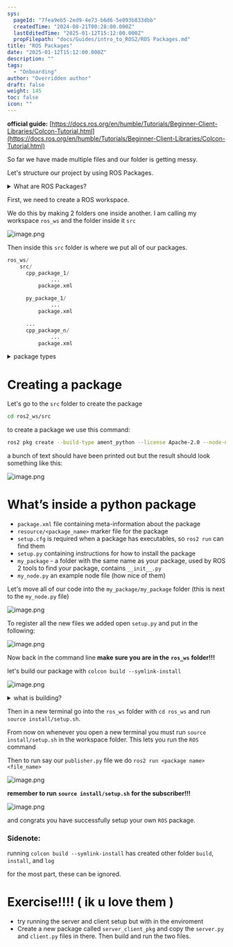```yaml
---
sys:
  pageId: "7fea9eb5-2ed9-4e73-b6d6-5e093b833dbb"
  createdTime: "2024-08-21T00:28:00.000Z"
  lastEditedTime: "2025-01-12T15:12:00.000Z"
  propFilepath: "docs/Guides/intro_to_ROS2/ROS Packages.md"
title: "ROS Packages"
date: "2025-01-12T15:12:00.000Z"
description: ""
tags:
  - "Onboarding"
author: "Overridden author"
draft: false
weight: 145
toc: false
icon: ""
---
```


**official guide:** [https://docs.ros.org/en/humble/Tutorials/Beginner-Client-Libraries/Colcon-Tutorial.html](https://docs.ros.org/en/humble/Tutorials/Beginner-Client-Libraries/Colcon-Tutorial.html)

So far we have made multiple files and our folder is getting messy.

Let's structure our project by using ROS Packages.

<details>

<summary>What are ROS Packages?</summary>

ROS Packages are, as the name implies, packages of code that are highly sharable between ROS developers.

They consist of a folder, `package.xml` file, and source code

```python
      cpp_package_1/
		      ... imagine much code files here ..
          package.xml
```

</details>

First, we need to create a ROS workspace.

We do this by making 2 folders one inside another. I am calling my workspace `ros_ws` and the folder inside it `src`

![image.png](https://prod-files-secure.s3.us-west-2.amazonaws.com/d518164a-d88e-44d1-a4ee-3adb3bd8bce0/70706947-fd18-4537-a67b-e12946812d31/image.png?X-Amz-Algorithm=AWS4-HMAC-SHA256&X-Amz-Content-Sha256=UNSIGNED-PAYLOAD&X-Amz-Credential=ASIAZI2LB4667HMZV5KG%2F20250215%2Fus-west-2%2Fs3%2Faws4_request&X-Amz-Date=20250215T003528Z&X-Amz-Expires=3600&X-Amz-Security-Token=IQoJb3JpZ2luX2VjEBAaCXVzLXdlc3QtMiJHMEUCID5zsANgtV6dmlAci9q6uFyUOiev4t0hgrOS3xzlL9bdAiEAwDMO%2BlxmO82xc0jqac5Y5ZaEEbJxZVsdl3rl41972qoq%2FwMIORAAGgw2Mzc0MjMxODM4MDUiDGVXYDRqhxT%2BZeLRtyrcA60EGiUbMtYHTogpX3pRA5ommKKSrBhLo7yicY46xZuaFJOKrqN4xnBSQ9rnNua%2F%2FSRGvZO32421V83QjtvODtLRe2xTM%2Fef0ceWdGFDEKK%2Bv6piQFUdBPZtny6nPuc%2BIIDZZ6qK0ThGb6%2BgEvC67Uro1d9ybIbHTrKL%2BVDkRspia50Ss53tqLh982eDB11s6HOS7BdZRz0ubPqXHst65fPbdRIOPHlIb2I0Hjs4uGNcbQ80UWi5m5ybwcKFMWVAzjIEg2rsEstB4UbcxstUanot4l8o2DrTtjXLQUsksNc%2BMYNUSQ9esnUcr8i8tG8dRi3FbpBougMIyWVWedBT22UUHH0%2B1qxVig%2FfcWLq8%2FdsqMjxsUjK%2F09yxw77fDn7EAzJYo6QEdCUAArGx0eZmT3BzqIKuS%2Fv6KXIWJ0ixEPHdRwwp6Lp6biFV00jlDqL7nPSYKBTSUUqsb20TNKdyFukARvJ1iFl1zpayeHPVS7CQ6Y45F5G28Lbqx1x9%2FYOocxO%2Foj6RqTmONGSTMHqjuw7PyKBk1cjKS%2FCwYO7FRAKWAnd5tKKieV2zKoLKDy1PuMArhM0kk%2B4Qkl8de9Omm%2FEtt3BWj7hbuX4wjBDmH9tSxb66DZYF9maln76MPOzv70GOqUB6kYdNt6VIwsVrYcs1jWsU0KHw%2Bn4E5HLkMTbzT7rqzL0JJPGfPm2AdeeHSJ3C6o7GuEU14noqHrG4QHYPJb2F0t393Hafnwau6ztXpEv0EsAZa6GX3Xo0Wo7vJB2n0Zi%2BZYJIWpXcofQcwJvAO%2B%2FQH6E2M1FY%2BQ27EWK0L%2F5emTMdFGqByNSddnZfVlAN5gwxEOcu9APqubhW2ke9XCXQRen5PS0&X-Amz-Signature=e377b41807ecee59a0d9de1557fafa95e76ac8b5e1cb922a38c61dfb9274ef49&X-Amz-SignedHeaders=host&x-id=GetObject)

Then inside this `src` folder is where we put all of our packages.

```python
ros_ws/
    src/
      cpp_package_1/
		      ...
          package.xml

      py_package_1/
		      ...
          package.xml

      ...
      cpp_package_n/
		      ...
          package.xml

```

<details>

<summary>package types</summary>

packages can be either `C++` or python.

the intern file structure is different for each but for this guide we will stick to creating python packages

</details>

# Creating a package

Let's go to the `src` folder to create the package

```bash
cd ros2_ws/src
```

to create a package we use this command:

```bash
ros2 pkg create --build-type ament_python --license Apache-2.0 --node-name my_node my_package
```

a bunch of text should have been printed out but the result should look something like this:

![image.png](https://prod-files-secure.s3.us-west-2.amazonaws.com/d518164a-d88e-44d1-a4ee-3adb3bd8bce0/e6cf1e3f-8512-4a3e-b131-079f800bf3e8/image.png?X-Amz-Algorithm=AWS4-HMAC-SHA256&X-Amz-Content-Sha256=UNSIGNED-PAYLOAD&X-Amz-Credential=ASIAZI2LB4667HMZV5KG%2F20250215%2Fus-west-2%2Fs3%2Faws4_request&X-Amz-Date=20250215T003528Z&X-Amz-Expires=3600&X-Amz-Security-Token=IQoJb3JpZ2luX2VjEBAaCXVzLXdlc3QtMiJHMEUCID5zsANgtV6dmlAci9q6uFyUOiev4t0hgrOS3xzlL9bdAiEAwDMO%2BlxmO82xc0jqac5Y5ZaEEbJxZVsdl3rl41972qoq%2FwMIORAAGgw2Mzc0MjMxODM4MDUiDGVXYDRqhxT%2BZeLRtyrcA60EGiUbMtYHTogpX3pRA5ommKKSrBhLo7yicY46xZuaFJOKrqN4xnBSQ9rnNua%2F%2FSRGvZO32421V83QjtvODtLRe2xTM%2Fef0ceWdGFDEKK%2Bv6piQFUdBPZtny6nPuc%2BIIDZZ6qK0ThGb6%2BgEvC67Uro1d9ybIbHTrKL%2BVDkRspia50Ss53tqLh982eDB11s6HOS7BdZRz0ubPqXHst65fPbdRIOPHlIb2I0Hjs4uGNcbQ80UWi5m5ybwcKFMWVAzjIEg2rsEstB4UbcxstUanot4l8o2DrTtjXLQUsksNc%2BMYNUSQ9esnUcr8i8tG8dRi3FbpBougMIyWVWedBT22UUHH0%2B1qxVig%2FfcWLq8%2FdsqMjxsUjK%2F09yxw77fDn7EAzJYo6QEdCUAArGx0eZmT3BzqIKuS%2Fv6KXIWJ0ixEPHdRwwp6Lp6biFV00jlDqL7nPSYKBTSUUqsb20TNKdyFukARvJ1iFl1zpayeHPVS7CQ6Y45F5G28Lbqx1x9%2FYOocxO%2Foj6RqTmONGSTMHqjuw7PyKBk1cjKS%2FCwYO7FRAKWAnd5tKKieV2zKoLKDy1PuMArhM0kk%2B4Qkl8de9Omm%2FEtt3BWj7hbuX4wjBDmH9tSxb66DZYF9maln76MPOzv70GOqUB6kYdNt6VIwsVrYcs1jWsU0KHw%2Bn4E5HLkMTbzT7rqzL0JJPGfPm2AdeeHSJ3C6o7GuEU14noqHrG4QHYPJb2F0t393Hafnwau6ztXpEv0EsAZa6GX3Xo0Wo7vJB2n0Zi%2BZYJIWpXcofQcwJvAO%2B%2FQH6E2M1FY%2BQ27EWK0L%2F5emTMdFGqByNSddnZfVlAN5gwxEOcu9APqubhW2ke9XCXQRen5PS0&X-Amz-Signature=ce5c85c465003ae7b8eb58ea38e4ca505d43a32ed67e172c6bc02e3e419efebd&X-Amz-SignedHeaders=host&x-id=GetObject)

# What’s inside a python package

- `package.xml` file containing meta-information about the package
- `resource/<package_name>` marker file for the package
- `setup.cfg` is required when a package has executables, so `ros2 run` can find them
- `setup.py` containing instructions for how to install the package
- `my_package` - a folder with the same name as your package, used by ROS 2 tools to find your package, contains `__init__.py`
- `my_node.py` an example node file (how nice of them)

Let's move all of our code into the `my_package/my_package` folder (this is next to the `my_node.py` file)

![image.png](https://prod-files-secure.s3.us-west-2.amazonaws.com/d518164a-d88e-44d1-a4ee-3adb3bd8bce0/9ce58f11-0da9-4d3e-b86d-506a9685d378/image.png?X-Amz-Algorithm=AWS4-HMAC-SHA256&X-Amz-Content-Sha256=UNSIGNED-PAYLOAD&X-Amz-Credential=ASIAZI2LB4667HMZV5KG%2F20250215%2Fus-west-2%2Fs3%2Faws4_request&X-Amz-Date=20250215T003528Z&X-Amz-Expires=3600&X-Amz-Security-Token=IQoJb3JpZ2luX2VjEBAaCXVzLXdlc3QtMiJHMEUCID5zsANgtV6dmlAci9q6uFyUOiev4t0hgrOS3xzlL9bdAiEAwDMO%2BlxmO82xc0jqac5Y5ZaEEbJxZVsdl3rl41972qoq%2FwMIORAAGgw2Mzc0MjMxODM4MDUiDGVXYDRqhxT%2BZeLRtyrcA60EGiUbMtYHTogpX3pRA5ommKKSrBhLo7yicY46xZuaFJOKrqN4xnBSQ9rnNua%2F%2FSRGvZO32421V83QjtvODtLRe2xTM%2Fef0ceWdGFDEKK%2Bv6piQFUdBPZtny6nPuc%2BIIDZZ6qK0ThGb6%2BgEvC67Uro1d9ybIbHTrKL%2BVDkRspia50Ss53tqLh982eDB11s6HOS7BdZRz0ubPqXHst65fPbdRIOPHlIb2I0Hjs4uGNcbQ80UWi5m5ybwcKFMWVAzjIEg2rsEstB4UbcxstUanot4l8o2DrTtjXLQUsksNc%2BMYNUSQ9esnUcr8i8tG8dRi3FbpBougMIyWVWedBT22UUHH0%2B1qxVig%2FfcWLq8%2FdsqMjxsUjK%2F09yxw77fDn7EAzJYo6QEdCUAArGx0eZmT3BzqIKuS%2Fv6KXIWJ0ixEPHdRwwp6Lp6biFV00jlDqL7nPSYKBTSUUqsb20TNKdyFukARvJ1iFl1zpayeHPVS7CQ6Y45F5G28Lbqx1x9%2FYOocxO%2Foj6RqTmONGSTMHqjuw7PyKBk1cjKS%2FCwYO7FRAKWAnd5tKKieV2zKoLKDy1PuMArhM0kk%2B4Qkl8de9Omm%2FEtt3BWj7hbuX4wjBDmH9tSxb66DZYF9maln76MPOzv70GOqUB6kYdNt6VIwsVrYcs1jWsU0KHw%2Bn4E5HLkMTbzT7rqzL0JJPGfPm2AdeeHSJ3C6o7GuEU14noqHrG4QHYPJb2F0t393Hafnwau6ztXpEv0EsAZa6GX3Xo0Wo7vJB2n0Zi%2BZYJIWpXcofQcwJvAO%2B%2FQH6E2M1FY%2BQ27EWK0L%2F5emTMdFGqByNSddnZfVlAN5gwxEOcu9APqubhW2ke9XCXQRen5PS0&X-Amz-Signature=df32a4afaea6642984141aab14df6cfdb122c28d69452d3fd32ffec95fa3fc0c&X-Amz-SignedHeaders=host&x-id=GetObject)

To register all the new files we added open `setup.py` and put in the following:

![image.png](https://prod-files-secure.s3.us-west-2.amazonaws.com/d518164a-d88e-44d1-a4ee-3adb3bd8bce0/1cd7c262-4cae-4496-9d75-c178537d24a2/image.png?X-Amz-Algorithm=AWS4-HMAC-SHA256&X-Amz-Content-Sha256=UNSIGNED-PAYLOAD&X-Amz-Credential=ASIAZI2LB4667HMZV5KG%2F20250215%2Fus-west-2%2Fs3%2Faws4_request&X-Amz-Date=20250215T003528Z&X-Amz-Expires=3600&X-Amz-Security-Token=IQoJb3JpZ2luX2VjEBAaCXVzLXdlc3QtMiJHMEUCID5zsANgtV6dmlAci9q6uFyUOiev4t0hgrOS3xzlL9bdAiEAwDMO%2BlxmO82xc0jqac5Y5ZaEEbJxZVsdl3rl41972qoq%2FwMIORAAGgw2Mzc0MjMxODM4MDUiDGVXYDRqhxT%2BZeLRtyrcA60EGiUbMtYHTogpX3pRA5ommKKSrBhLo7yicY46xZuaFJOKrqN4xnBSQ9rnNua%2F%2FSRGvZO32421V83QjtvODtLRe2xTM%2Fef0ceWdGFDEKK%2Bv6piQFUdBPZtny6nPuc%2BIIDZZ6qK0ThGb6%2BgEvC67Uro1d9ybIbHTrKL%2BVDkRspia50Ss53tqLh982eDB11s6HOS7BdZRz0ubPqXHst65fPbdRIOPHlIb2I0Hjs4uGNcbQ80UWi5m5ybwcKFMWVAzjIEg2rsEstB4UbcxstUanot4l8o2DrTtjXLQUsksNc%2BMYNUSQ9esnUcr8i8tG8dRi3FbpBougMIyWVWedBT22UUHH0%2B1qxVig%2FfcWLq8%2FdsqMjxsUjK%2F09yxw77fDn7EAzJYo6QEdCUAArGx0eZmT3BzqIKuS%2Fv6KXIWJ0ixEPHdRwwp6Lp6biFV00jlDqL7nPSYKBTSUUqsb20TNKdyFukARvJ1iFl1zpayeHPVS7CQ6Y45F5G28Lbqx1x9%2FYOocxO%2Foj6RqTmONGSTMHqjuw7PyKBk1cjKS%2FCwYO7FRAKWAnd5tKKieV2zKoLKDy1PuMArhM0kk%2B4Qkl8de9Omm%2FEtt3BWj7hbuX4wjBDmH9tSxb66DZYF9maln76MPOzv70GOqUB6kYdNt6VIwsVrYcs1jWsU0KHw%2Bn4E5HLkMTbzT7rqzL0JJPGfPm2AdeeHSJ3C6o7GuEU14noqHrG4QHYPJb2F0t393Hafnwau6ztXpEv0EsAZa6GX3Xo0Wo7vJB2n0Zi%2BZYJIWpXcofQcwJvAO%2B%2FQH6E2M1FY%2BQ27EWK0L%2F5emTMdFGqByNSddnZfVlAN5gwxEOcu9APqubhW2ke9XCXQRen5PS0&X-Amz-Signature=d82165b1fcc61f086dcbbe596c6d96e1b3929a5220a65da3c67b021c4155468c&X-Amz-SignedHeaders=host&x-id=GetObject)

Now back in the command line **make sure you are in the** **`ros_ws`** **folder!!!**

let's build our package with `colcon build --symlink-install`

![image.png](https://prod-files-secure.s3.us-west-2.amazonaws.com/d518164a-d88e-44d1-a4ee-3adb3bd8bce0/2f2a0d27-b173-48fd-b189-5f5c0ce65619/image.png?X-Amz-Algorithm=AWS4-HMAC-SHA256&X-Amz-Content-Sha256=UNSIGNED-PAYLOAD&X-Amz-Credential=ASIAZI2LB4667HMZV5KG%2F20250215%2Fus-west-2%2Fs3%2Faws4_request&X-Amz-Date=20250215T003528Z&X-Amz-Expires=3600&X-Amz-Security-Token=IQoJb3JpZ2luX2VjEBAaCXVzLXdlc3QtMiJHMEUCID5zsANgtV6dmlAci9q6uFyUOiev4t0hgrOS3xzlL9bdAiEAwDMO%2BlxmO82xc0jqac5Y5ZaEEbJxZVsdl3rl41972qoq%2FwMIORAAGgw2Mzc0MjMxODM4MDUiDGVXYDRqhxT%2BZeLRtyrcA60EGiUbMtYHTogpX3pRA5ommKKSrBhLo7yicY46xZuaFJOKrqN4xnBSQ9rnNua%2F%2FSRGvZO32421V83QjtvODtLRe2xTM%2Fef0ceWdGFDEKK%2Bv6piQFUdBPZtny6nPuc%2BIIDZZ6qK0ThGb6%2BgEvC67Uro1d9ybIbHTrKL%2BVDkRspia50Ss53tqLh982eDB11s6HOS7BdZRz0ubPqXHst65fPbdRIOPHlIb2I0Hjs4uGNcbQ80UWi5m5ybwcKFMWVAzjIEg2rsEstB4UbcxstUanot4l8o2DrTtjXLQUsksNc%2BMYNUSQ9esnUcr8i8tG8dRi3FbpBougMIyWVWedBT22UUHH0%2B1qxVig%2FfcWLq8%2FdsqMjxsUjK%2F09yxw77fDn7EAzJYo6QEdCUAArGx0eZmT3BzqIKuS%2Fv6KXIWJ0ixEPHdRwwp6Lp6biFV00jlDqL7nPSYKBTSUUqsb20TNKdyFukARvJ1iFl1zpayeHPVS7CQ6Y45F5G28Lbqx1x9%2FYOocxO%2Foj6RqTmONGSTMHqjuw7PyKBk1cjKS%2FCwYO7FRAKWAnd5tKKieV2zKoLKDy1PuMArhM0kk%2B4Qkl8de9Omm%2FEtt3BWj7hbuX4wjBDmH9tSxb66DZYF9maln76MPOzv70GOqUB6kYdNt6VIwsVrYcs1jWsU0KHw%2Bn4E5HLkMTbzT7rqzL0JJPGfPm2AdeeHSJ3C6o7GuEU14noqHrG4QHYPJb2F0t393Hafnwau6ztXpEv0EsAZa6GX3Xo0Wo7vJB2n0Zi%2BZYJIWpXcofQcwJvAO%2B%2FQH6E2M1FY%2BQ27EWK0L%2F5emTMdFGqByNSddnZfVlAN5gwxEOcu9APqubhW2ke9XCXQRen5PS0&X-Amz-Signature=29da356deef2fd6beb2da437142d3e37c6d1020a82623db78bf1474a2a05661e&X-Amz-SignedHeaders=host&x-id=GetObject)

<details>

<summary>what is building?</summary>

if you are a CS major at Rose-Hulman you will learn the answer to this in CSSE132

but TLDR; is it combines all the code files into one program that can be run easily 

</details>

Then in a new terminal go into the `ros_ws` folder with `cd ros_ws` and run `source install/setup.sh`. 

From now on whenever you open a new terminal you must run `source install/setup.sh` in the workspace folder. This lets you run the `ROS` command

Then to run say our `publisher.py` file we do `ros2 run <package name> <file_name>`

![image.png](https://prod-files-secure.s3.us-west-2.amazonaws.com/d518164a-d88e-44d1-a4ee-3adb3bd8bce0/4f4b1219-3a44-4632-aa0a-ce3471699f59/image.png?X-Amz-Algorithm=AWS4-HMAC-SHA256&X-Amz-Content-Sha256=UNSIGNED-PAYLOAD&X-Amz-Credential=ASIAZI2LB4667HMZV5KG%2F20250215%2Fus-west-2%2Fs3%2Faws4_request&X-Amz-Date=20250215T003528Z&X-Amz-Expires=3600&X-Amz-Security-Token=IQoJb3JpZ2luX2VjEBAaCXVzLXdlc3QtMiJHMEUCID5zsANgtV6dmlAci9q6uFyUOiev4t0hgrOS3xzlL9bdAiEAwDMO%2BlxmO82xc0jqac5Y5ZaEEbJxZVsdl3rl41972qoq%2FwMIORAAGgw2Mzc0MjMxODM4MDUiDGVXYDRqhxT%2BZeLRtyrcA60EGiUbMtYHTogpX3pRA5ommKKSrBhLo7yicY46xZuaFJOKrqN4xnBSQ9rnNua%2F%2FSRGvZO32421V83QjtvODtLRe2xTM%2Fef0ceWdGFDEKK%2Bv6piQFUdBPZtny6nPuc%2BIIDZZ6qK0ThGb6%2BgEvC67Uro1d9ybIbHTrKL%2BVDkRspia50Ss53tqLh982eDB11s6HOS7BdZRz0ubPqXHst65fPbdRIOPHlIb2I0Hjs4uGNcbQ80UWi5m5ybwcKFMWVAzjIEg2rsEstB4UbcxstUanot4l8o2DrTtjXLQUsksNc%2BMYNUSQ9esnUcr8i8tG8dRi3FbpBougMIyWVWedBT22UUHH0%2B1qxVig%2FfcWLq8%2FdsqMjxsUjK%2F09yxw77fDn7EAzJYo6QEdCUAArGx0eZmT3BzqIKuS%2Fv6KXIWJ0ixEPHdRwwp6Lp6biFV00jlDqL7nPSYKBTSUUqsb20TNKdyFukARvJ1iFl1zpayeHPVS7CQ6Y45F5G28Lbqx1x9%2FYOocxO%2Foj6RqTmONGSTMHqjuw7PyKBk1cjKS%2FCwYO7FRAKWAnd5tKKieV2zKoLKDy1PuMArhM0kk%2B4Qkl8de9Omm%2FEtt3BWj7hbuX4wjBDmH9tSxb66DZYF9maln76MPOzv70GOqUB6kYdNt6VIwsVrYcs1jWsU0KHw%2Bn4E5HLkMTbzT7rqzL0JJPGfPm2AdeeHSJ3C6o7GuEU14noqHrG4QHYPJb2F0t393Hafnwau6ztXpEv0EsAZa6GX3Xo0Wo7vJB2n0Zi%2BZYJIWpXcofQcwJvAO%2B%2FQH6E2M1FY%2BQ27EWK0L%2F5emTMdFGqByNSddnZfVlAN5gwxEOcu9APqubhW2ke9XCXQRen5PS0&X-Amz-Signature=66654b97239e61e550ecc5765faf6daa2b4df2fb7aef7a8681931bad08419a64&X-Amz-SignedHeaders=host&x-id=GetObject)

**remember to run** **`source install/setup.sh`** **for the subscriber!!!**

![image.png](https://prod-files-secure.s3.us-west-2.amazonaws.com/d518164a-d88e-44d1-a4ee-3adb3bd8bce0/02121119-dad4-49ec-8356-c956108b4243/image.png?X-Amz-Algorithm=AWS4-HMAC-SHA256&X-Amz-Content-Sha256=UNSIGNED-PAYLOAD&X-Amz-Credential=ASIAZI2LB4667HMZV5KG%2F20250215%2Fus-west-2%2Fs3%2Faws4_request&X-Amz-Date=20250215T003528Z&X-Amz-Expires=3600&X-Amz-Security-Token=IQoJb3JpZ2luX2VjEBAaCXVzLXdlc3QtMiJHMEUCID5zsANgtV6dmlAci9q6uFyUOiev4t0hgrOS3xzlL9bdAiEAwDMO%2BlxmO82xc0jqac5Y5ZaEEbJxZVsdl3rl41972qoq%2FwMIORAAGgw2Mzc0MjMxODM4MDUiDGVXYDRqhxT%2BZeLRtyrcA60EGiUbMtYHTogpX3pRA5ommKKSrBhLo7yicY46xZuaFJOKrqN4xnBSQ9rnNua%2F%2FSRGvZO32421V83QjtvODtLRe2xTM%2Fef0ceWdGFDEKK%2Bv6piQFUdBPZtny6nPuc%2BIIDZZ6qK0ThGb6%2BgEvC67Uro1d9ybIbHTrKL%2BVDkRspia50Ss53tqLh982eDB11s6HOS7BdZRz0ubPqXHst65fPbdRIOPHlIb2I0Hjs4uGNcbQ80UWi5m5ybwcKFMWVAzjIEg2rsEstB4UbcxstUanot4l8o2DrTtjXLQUsksNc%2BMYNUSQ9esnUcr8i8tG8dRi3FbpBougMIyWVWedBT22UUHH0%2B1qxVig%2FfcWLq8%2FdsqMjxsUjK%2F09yxw77fDn7EAzJYo6QEdCUAArGx0eZmT3BzqIKuS%2Fv6KXIWJ0ixEPHdRwwp6Lp6biFV00jlDqL7nPSYKBTSUUqsb20TNKdyFukARvJ1iFl1zpayeHPVS7CQ6Y45F5G28Lbqx1x9%2FYOocxO%2Foj6RqTmONGSTMHqjuw7PyKBk1cjKS%2FCwYO7FRAKWAnd5tKKieV2zKoLKDy1PuMArhM0kk%2B4Qkl8de9Omm%2FEtt3BWj7hbuX4wjBDmH9tSxb66DZYF9maln76MPOzv70GOqUB6kYdNt6VIwsVrYcs1jWsU0KHw%2Bn4E5HLkMTbzT7rqzL0JJPGfPm2AdeeHSJ3C6o7GuEU14noqHrG4QHYPJb2F0t393Hafnwau6ztXpEv0EsAZa6GX3Xo0Wo7vJB2n0Zi%2BZYJIWpXcofQcwJvAO%2B%2FQH6E2M1FY%2BQ27EWK0L%2F5emTMdFGqByNSddnZfVlAN5gwxEOcu9APqubhW2ke9XCXQRen5PS0&X-Amz-Signature=905f3db2786c69a77799ef6b265a9b9a7bbc16aa8f3ffda530c6b27d09733c33&X-Amz-SignedHeaders=host&x-id=GetObject)

and congrats you have successfully setup your own `ROS` package.

### Sidenote:

running `colcon build --symlink-install` has created other folder `build`, `install`, and `log`

for the most part, these can be ignored.

# Exercise!!!! ( ik u love them )

- try running the server and client setup but with in the enviroment
- Create a new package called `server_client_pkg` and copy the `server.py` and `client.py` files in there. Then build and run the two files.
